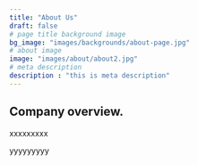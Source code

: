 ```yaml
---
title: "About Us"
draft: false
# page title background image
bg_image: "images/backgrounds/about-page.jpg"
# about image
image: "images/about/about2.jpg"
# meta description
description : "this is meta description"
---
```


## Company overview.

xxxxxxxxx

yyyyyyyyy